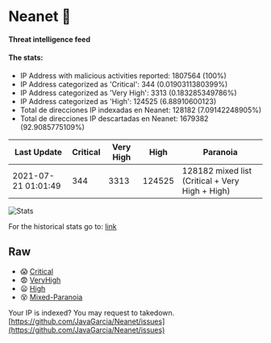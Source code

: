 # Neanet :hocho:
#### Threat intelligence feed
#### The stats:

- IP Address with malicious activities reported: 1807564 (100%)
- IP Address categorized as 'Critical':  344 (0.0190311380399%)
- IP Address categorized as 'Very High':  3313 (0.183285349786%)
- IP Address categorized as 'High':  124525 (6.88910600123)
- Total de direcciones IP indexadas en Neanet:  128182 (7.09142248905%)
- Total de direcciones IP descartadas en Neanet:  1679382 (92.9085775109%)

| Last Update | Critical | Very High | High | Paranoia |
| --- | --- | --- | --- | --- |
| 2021-07-21 01:01:49 | 344 | 3313 | 124525 | 128182 mixed list (Critical + Very High + High)|

![Stats](https://docs.google.com/spreadsheets/d/e/2PACX-1vSnaNMIXVabIpDJjufMlzH7poXnshF3mgd8Is1g9ytUEzVsP5my4Trn8f-xkoLLQ38xpL3HtmUexLo6/pubchart?oid=501124687&format=image)

For the historical stats go to: [link](/stats.csv)
## Raw
- :scream: [Critical](https://raw.githubusercontent.com/JavaGarcia/Neanet/master/blacklists/neanet_critical.txt)
- :fearful: [VeryHigh](https://raw.githubusercontent.com/JavaGarcia/Neanet/master/blacklists/neanet_veryHigh.txtt)
- :frowning: [High](https://raw.githubusercontent.com/JavaGarcia/Neanet/master/blacklists/neanet_high.txt)
- :dizzy_face: [Mixed-Paranoia](https://raw.githubusercontent.com/JavaGarcia/Neanet/master/blacklists/neanet_all.txt)


Your IP is indexed? You may request to takedown. [https://github.com/JavaGarcia/Neanet/issues](https://github.com/JavaGarcia/Neanet/issues)











































































































































































































































































































































































































































































































































































































































































































































































































































































































































































































































































































































































































































































































































































































































































































































































































































































































































































































































































































































































































































































































































































































































































































































































































































































































































































































































































































































































































































































































































































































































































































































































































































































































































































































































































































































































































































































































































































































































































































































































































































































































































































































































































































































































































































































































































































































































































































































































































































































































































































































































































































































































































































































































































































































































































































































































































































































































































































































































































































































































































































































































































































































































































































































































































































































































































































































































































































































































































































































































































































































































































































































































































































































































































































































































































































































































































































































































































































































































































































